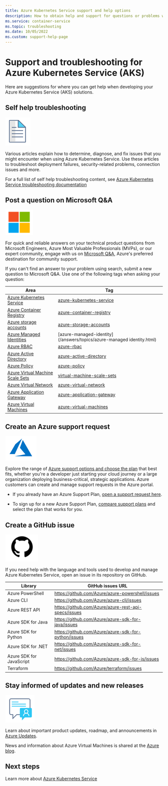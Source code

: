 ```yaml
---
title: Azure Kubernetes Service support and help options 
description: How to obtain help and support for questions or problems when you create solutions using Azure Kubernetes Service. 
ms.service: container-service
ms.topic: troubleshooting
ms.date: 10/05/2022
ms.custom: support-help-page
---
```


# Support and troubleshooting for Azure Kubernetes Service (AKS)

Here are suggestions for where you can get help when developing your Azure Kubernetes Service (AKS) solutions.

## Self help troubleshooting
<div class='icon is-large'>
    <img alt='Self help content' src='./media/logos/doc-logo.png'>
</div>

Various articles explain how to determine, diagnose, and fix issues that you might encounter when using Azure Kubernetes Service. Use these articles to troubleshoot deployment failures, security-related problems, connection issues and more.

For a full list of self help troubleshooting content, see [Azure Kubernetes Service troubleshooting documentation](/troubleshoot/azure/azure-kubernetes/welcome-azure-kubernetes)

## Post a question on Microsoft Q&A

<div class='icon is-large'>
    <img alt='Microsoft Q&A' src='./media/logos/microsoft-logo.png'>
</div>   

For quick and reliable answers on your technical product questions from Microsoft Engineers, Azure Most Valuable Professionals (MVPs), or our expert community, engage with us on [Microsoft Q&A](/answers/products/azure), Azure's preferred destination for community support.

If you can't find an answer to your problem using search, submit a new question to Microsoft Q&A. Use one of the following tags when asking your question:

| Area | Tag |
|-------|----------------------|
| [Azure Kubernetes Service](intro-kubernetes.md) | [azure-kubernetes-service](/answers/topics/azure-kubernetes-service.html)|
| [Azure Container Registry](../container-registry/container-registry-intro.md) | [azure-container-registry](/answers/topics/azure-container-registry.html)|
| [Azure storage accounts](../storage/common/storage-account-overview.md) | [azure-storage-accounts](/answers/topics/azure-storage-accounts.html)|
| [Azure Managed Identities](../active-directory/managed-identities-azure-resources/overview.md) | [azure-managed-identity](/answers/topics/azure-managed identity.html)|
| [Azure RBAC](../role-based-access-control/overview.md) | [azure-rbac](/answers/topics/azure-rbac.html)|
| [Azure Active Directory](../active-directory/fundamentals/active-directory-whatis.md) | [azure-active-directory](/answers/topics/azure-active-directory.html)|
| [Azure Policy](../governance/policy/overview.md) | [azure-policy](/answers/topics/azure-policy.html)|
| [Azure Virtual Machine Scale Sets](../virtual-machine-scale-sets/overview.md) | [virtual-machine-scale-sets](/answers/topics/azure-virtual-machine-scale-sets.html)|
| [Azure Virtual Network](../virtual-network/network-overview.md) | [azure-virtual-network](/answers/topics/azure-virtual-network.html)|
| [Azure Application Gateway](../application-gateway/overview.md) | [azure-application-gateway](/answers/topics/azure-application-gateway.html)|
| [Azure Virtual Machines](../virtual-machines/linux/overview.md) | [azure-virtual-machines](/answers/topics/azure-virtual-machines.html) |

## Create an Azure support request

<div class='icon is-large'>
    <img alt='Azure support' src='./media/logos/azure-logo.png'>
</div>

Explore the range of [Azure support options and choose the plan](https://azure.microsoft.com/support/plans) that best fits, whether you're a developer just starting your cloud journey or a large organization deploying business-critical, strategic applications. Azure customers can create and manage support requests in the Azure portal.

- If you already have an Azure Support Plan, [open a support request here](https://portal.azure.com/#blade/Microsoft_Azure_Support/HelpAndSupportBlade/newsupportrequest).

- To sign up for a new Azure Support Plan, [compare support plans](https://azure.microsoft.com/support/plans/) and select the plan that works for you.

## Create a GitHub issue

<div class='icon is-large'>
    <img alt='GitHub-image' src='./media/logos/github-logo.png'>
</div>

If you need help with the language and tools used to develop and manage Azure Kubernetes Service, open an issue in its repository on GitHub.

| Library | GitHub issues URL|
| --- | --- |
| Azure PowerShell | https://github.com/Azure/azure-powershell/issues |
| Azure CLI | https://github.com/Azure/azure-cli/issues | 
| Azure REST API | https://github.com/Azure/azure-rest-api-specs/issues | 
| Azure SDK for Java | https://github.com/Azure/azure-sdk-for-java/issues | 
| Azure SDK for Python | https://github.com/Azure/azure-sdk-for-python/issues | 
| Azure SDK for .NET | https://github.com/Azure/azure-sdk-for-net/issues | 
| Azure SDK for JavaScript | https://github.com/Azure/azure-sdk-for-js/issues | 
| Terraform | https://github.com/Azure/terraform/issues | 

## Stay informed of updates and new releases

<div class='icon is-large'>
    <img alt='Stay informed' src='./media/logos/updates-logo.png'>
</div>

Learn about important product updates, roadmap, and announcements in [Azure Updates](https://azure.microsoft.com/updates/?category=compute).

News and information about Azure Virtual Machines is shared at the [Azure blog](https://azure.microsoft.com/blog/topics/virtual-machines/).

## Next steps

Learn more about [Azure Kubernetes Service](./index.yml)